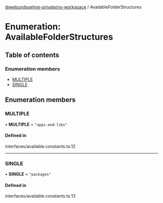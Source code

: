 [@webundsoehne-private/nx-workspace](../README.md) / AvailableFolderStructures

# Enumeration: AvailableFolderStructures

## Table of contents

### Enumeration members

- [MULTIPLE](AvailableFolderStructures.md#multiple)
- [SINGLE](AvailableFolderStructures.md#single)

## Enumeration members

### MULTIPLE

• **MULTIPLE** = `"apps-and-libs"`

#### Defined in

interfaces/available.constants.ts:12

___

### SINGLE

• **SINGLE** = `"packages"`

#### Defined in

interfaces/available.constants.ts:13
